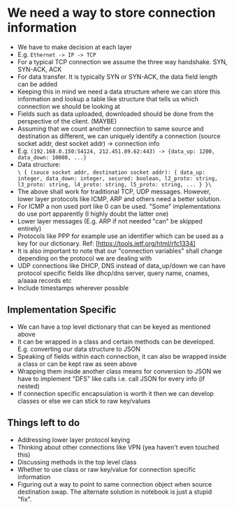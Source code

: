 # We need a way to store connection information
* We have to make decision at each layer
* E.g. `Ethernet -> IP -> TCP`
* For a typical TCP connection we assume the three way handshake. SYN, SYN-ACK, ACK
* For data transfer. It is typically SYN or SYN-ACK, the data field length can be added
* Keeping this in mind we need a data structure where we can store this information and lookup a table like structure that tells us which connection we should be looking at
* Fields such as data uploaded, downloaded should be done from the perspective of the client. (MAYBE)
* Assuming that we count another connection to same source and destination as different, we can uniquely identify a connection (source socket addr, dest socket addr) -> connection info
* E.g. `(192.168.0.150:54124, 212.451.89.62:443) -> {data_up: 1200, data_down: 10000, ...}`
* Data structure:\
`\
{
    (souce socket addr, destination socket addr): {
        data_up: integer,
        data_down: integer,
        secured: boolean,
        l2_proto: string,
        l3_proto: string,
        l4_proto: string,
        l5_proto: string,
        ...
    }
}\
`
* The above shall work for traditional TCP, UDP messages. However, lower layer protocols like ICMP, ARP and others need a better solution.
* For ICMP a non used port like 0 can be used. "Some" implementations do use port apparently (I highly doubt the latter one)
* Lower layer messages (E.g. ARP if not needed "can" be skipped entirely)
* Protocols like PPP for example use an identifier which can be used as a key for our dictionary. Ref: [https://tools.ietf.org/html/rfc1334]
* It is also important to note that our "connection variables" shall change depending on the protocol we are dealing with
* UDP connections like DHCP, DNS instead of data_up/down we can have protocol specific fields like dhcp/dns server, query name, cnames, a/aaaa records etc
* Include timestamps wherever possible

## Implementation Specific
* We can have a top level dictionary that can be keyed as mentioned above
* It can be wrapped in a class and certain methods can be developed. E.g. converting our data structure to JSON
* Speaking of fields within each connection, it can also be wrapped inside a class or can be kept raw as seen above
* Wrapping them inside another class means for conversion to JSON we have to implement "DFS" like calls i.e. call JSON for every info (if nested)
* If connection specific encapsulation is worth it then we can develop classes or else we can stick to raw key/values

## Things left to do
* Addressing lower layer protocol keying
* Thinking about other connections like VPN (yea haven't even touched this)
* Discussing methods in the top level class
* Whether to use class or raw key/value for connection specific information
* Figuring out a way to point to same connection object when source destination swap. The alternate solution in notebook is just a stupid "fix".
